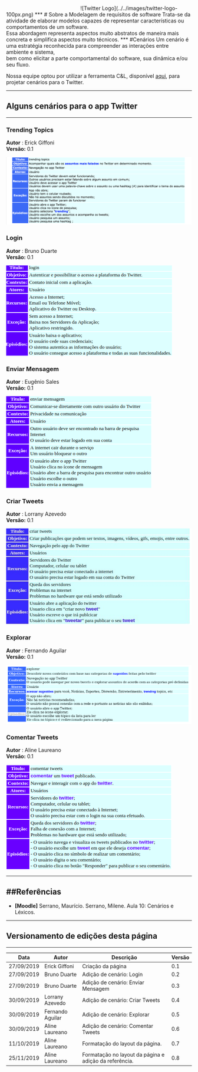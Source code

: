 </br>
</br>
<span style="margin-left: 40%;">![Twitter Logo](../../images/twitter-logo-100px.png)</span>
***
# Sobre a Modelagem de requisitos de software
Trata-se da atividade de elaborar modelos capazes de representar características ou comportamentos de um software.</br>Essa abordagem representa aspectos muito abstratos de maneira mais concreta e simplifica aspectos muito técnicos.
***
#Cenários
Um cenário é uma estratégia reconhecida para compreender as interações entre ambiente e sistema,</br>bem como elicitar a parte comportamental do software, sua dinâmica e/ou seu fluxo.

Nossa equipe optou por utilizar a ferramenta C&L, disponível [aqui](http://pes.inf.puc-rio.br/cel/aplicacao/), para projetar cenários para o Twitter.
***
## Alguns cenários para o app Twitter
***
### Trending Topics
**Autor** : Erick Giffoni </br>
**Versão:** 0.1  </br>

<span style="margin-left: 0%;">![Trending Topics](./images/trending_topics.png)</span>

### Login
**Autor** : Bruno Duarte </br>
**Versão:** 0.1  </br>

<span style="margin-left: 0%;">![Login](./images/login.png)</span>

### Enviar Mensagem
**Autor** : Eugênio Sales </br>
**Versão:** 0.1  </br>

<span style="margin-left: 0%;">![Enviar Mensagem](./images/enviar_mensagem.png)</span>

### Criar Tweets
**Autor** : Lorrany Azevedo </br>
**Versão:** 0.1  </br>

<span style="margin-left: 0%;">![Criar tweets](./images/criar_tweets.jpg)</span>

### Explorar
**Autor** : Fernando Aguilar </br>
**Versão:** 0.1  </br>

<span style="margin-left: 0%;">![Explorar](./images/explorar.png)</span>

### Comentar Tweets
**Autor** : Aline Laureano </br>
**Versão:** 0.1  </br>

<span style="margin-left: 0%;">![Comentar Tweets](./images/ComentarTweets-cenario.png)</span>

---
##Referências
---
- **[Moodle]** Serrano, Maurício. Serrano, Milene. Aula 10: Cenários e Léxicos.


***
## Versionamento de edições desta página
---

| Data | Autor | Descrição | Versão |
|------|-------|-----------|--------|
| 27/09/2019 | Erick Giffoni | Criação da página | 0.1 |
| 27/09/2019 | Bruno Duarte | Adição de cenário: Login | 0.2 |
| 27/09/2019 | Bruno Duarte | Adição de cenário: Enviar Mensagem | 0.3 |
| 30/09/2019 | Lorrany Azevedo | Adição de cenário: Criar Tweets | 0.4 |
| 30/09/2019 | Fernando Aguilar | Adição de cenário: Explorar | 0.5 |
| 30/09/2019 | Aline Laureano | Adição de cenário: Comentar Tweets | 0.6 |
| 11/10/2019 | Aline Laureano | Formatação do layout da página. | 0.7 |
| 25/11/2019 | Aline Laureano | Formatação no layout da página e adição da referência. | 0.8 |
